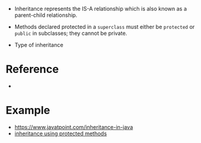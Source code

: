 - Inheritance represents the IS-A relationship which is also known as a parent-child relationship.
- Methods declared protected in a `superclass` must either be `protected` or `public` in subclasses; they cannot be private.

- Type of inheritance

# Reference

-

# Example

- https://www.javatpoint.com/inheritance-in-java
- [inheritance using protected methods](http://www.beginwithjava.com/java/inheritance/protected-member.html)
